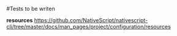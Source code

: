 #Tests to be writen

**resources**
https://github.com/NativeScript/nativescript-cli/tree/master/docs/man_pages/project/configuration/resources